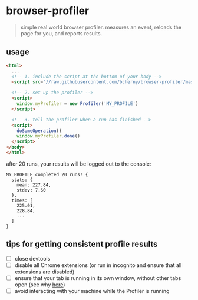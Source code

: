 # browser-profiler

> simple real world browser profiler. measures an event, reloads the page for you, and reports results.

## usage

```html
<html>
  ...
  <!-- 1. include the script at the bottom of your body -->
  <script src="//raw.githubusercontent.com/bcherny/browser-profiler/master/index.js"></script>

  <!-- 2. set up the profiler -->
  <script>
    window.myProfiler = new Profiler('MY_PROFILE')
  </script>

  <!-- 3. tell the profiler when a run has finished -->
  <script>
    doSomeOperation()
    window.myProfiler.done()
  </script>
</body>
</html>
```

after 20 runs, your results will be logged out to the console:

```text
MY_PROFILE completed 20 runs! {
  stats: {
    mean: 227.84,
    stdev: 7.60
  },
  times: [
    225.01,
    228.84,
    ...
  ]
}
```

## tips for getting consistent profile results

- [ ] close devtools
- [ ] disable all Chrome extensions (or run in incognito and ensure that all extensions are disabled)
- [ ] ensure that your tab is running in its own window, without other tabs open (see why [here](https://www.chromium.org/developers/design-documents/compositor-thread-architecture))
- [ ] avoid interacting with your machine while the Profiler is running
